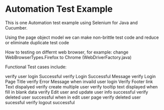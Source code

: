 # Automation Test Example

This is one Automation test example using Selenium for Java and  Cucumber. 

Using the page object model we can make non-brittle test code and reduce or eliminate duplicate test code

How to testing on differnt web browser, for example: 
    change WebBrowserTypes.Firefox to Chrome (WebDriverFactory.java)
   
   
   
Functional Test cases include: 

verify user login Successful
verify Login Successful Message 
verify Login Page Title
verify Error Message when invaild user login
Verify Footer link Text dispalyed
verify create multiple user 
verify tooltip text displayed when fill in blank data
verify Edit user and update user info successful
verify deleted user successful when in edit user page
verify deleted user sucessful
verify logout successful
